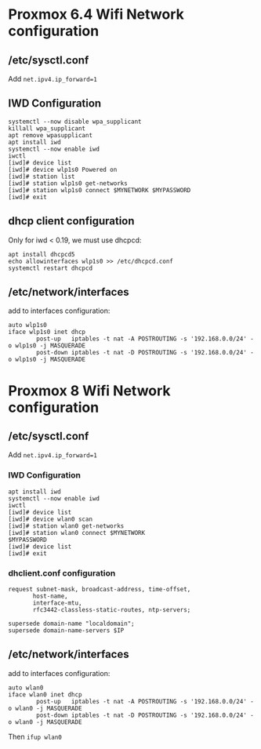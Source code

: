 # Proxmox 6.4 Wifi Network configuration

## /etc/sysctl.conf

Add `net.ipv4.ip_forward=1`

## IWD Configuration

```
systemctl --now disable wpa_supplicant
killall wpa_supplicant
apt remove wpasupplicant
apt install iwd
systemctl --now enable iwd
iwctl
[iwd]# device list
[iwd]# device wlp1s0 Powered on
[iwd]# station list
[iwd]# station wlp1s0 get-networks
[iwd]# station wlp1s0 connect $MYNETWORK $MYPASSWORD
[iwd]# exit
```

## dhcp client configuration

Only for iwd < 0.19, we must use dhcpcd:

```
apt install dhcpcd5
echo allowinterfaces wlp1s0 >> /etc/dhcpcd.conf
systemctl restart dhcpcd
```

## /etc/network/interfaces

add to interfaces configuration:

```
auto wlp1s0
iface wlp1s0 inet dhcp
        post-up   iptables -t nat -A POSTROUTING -s '192.168.0.0/24' -o wlp1s0 -j MASQUERADE
        post-down iptables -t nat -D POSTROUTING -s '192.168.0.0/24' -o wlp1s0 -j MASQUERADE
```


# Proxmox 8 Wifi Network configuration

## /etc/sysctl.conf

Add `net.ipv4.ip_forward=1`

### IWD Configuration

```
apt install iwd
systemctl --now enable iwd
iwctl
[iwd]# device list
[iwd]# device wlan0 scan
[iwd]# station wlan0 get-networks
[iwd]# station wlan0 connect $MYNETWORK
$MYPASSWORD
[iwd]# device list
[iwd]# exit
```

### dhclient.conf configuration

```
request subnet-mask, broadcast-address, time-offset,
       host-name,
       interface-mtu,
       rfc3442-classless-static-routes, ntp-servers;

supersede domain-name "localdomain";
supersede domain-name-servers $IP
```

## /etc/network/interfaces

add to interfaces configuration:

```
auto wlan0
iface wlan0 inet dhcp
        post-up   iptables -t nat -A POSTROUTING -s '192.168.0.0/24' -o wlan0 -j MASQUERADE
        post-down iptables -t nat -D POSTROUTING -s '192.168.0.0/24' -o wlan0 -j MASQUERADE
```


Then `ifup wlan0`
